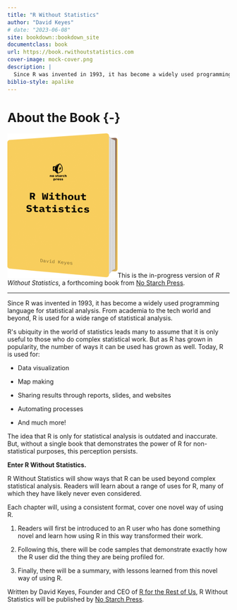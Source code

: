 ```yaml
--- 
title: "R Without Statistics"
author: "David Keyes"
# date: "2023-06-08"
site: bookdown::bookdown_site
documentclass: book
url: https://book.rwithoutstatistics.com
cover-image: mock-cover.png
description: |
  Since R was invented in 1993, it has become a widely used programming language for statistical analysis. From academia to the tech world and beyond, R is used for a wide range of statistical analysis. R Without Statistics will show ways that R can be used beyond complex statistical analysis. Readers will learn about a range of uses for R, many of which they have likely never even considered.
biblio-style: apalike
---
```


# About the Book {-}

<img src="mock-cover.png" class="cover" width="250" height="328"/>This is the in-progress version of *R Without Statistics*, a forthcoming book from [No Starch Press](https://www.nostarch.com/).

<hr>

Since R was invented in 1993, it has become a widely used programming language for statistical analysis. From academia to the tech world and beyond, R is used for a wide range of statistical analysis.

R's ubiquity in the world of statistics leads many to assume that it is only useful to those who do complex statistical work. But as R has grown in popularity, the number of ways it can be used has grown as well. Today, R is used for:

-   Data visualization

-   Map making

-   Sharing results through reports, slides, and websites

-   Automating processes

-   And much more!

The idea that R is only for statistical analysis is outdated and inaccurate. But, without a single book that demonstrates the power of R for non-statistical purposes, this perception persists.

**Enter R Without Statistics.**

R Without Statistics will show ways that R can be used beyond complex statistical analysis. Readers will learn about a range of uses for R, many of which they have likely never even considered.

Each chapter will, using a consistent format, cover one novel way of using R.

1.  Readers will first be introduced to an R user who has done something novel and learn how using R in this way transformed their work.

2.  Following this, there will be code samples that demonstrate exactly how the R user did the thing they are being profiled for.

3.  Finally, there will be a summary, with lessons learned from this novel way of using R.

Written by David Keyes, Founder and CEO of [R for the Rest of Us](https://rfortherestofus.com/), R Without Statistics will be published by [No Starch Press](https://nostarch.com/).
